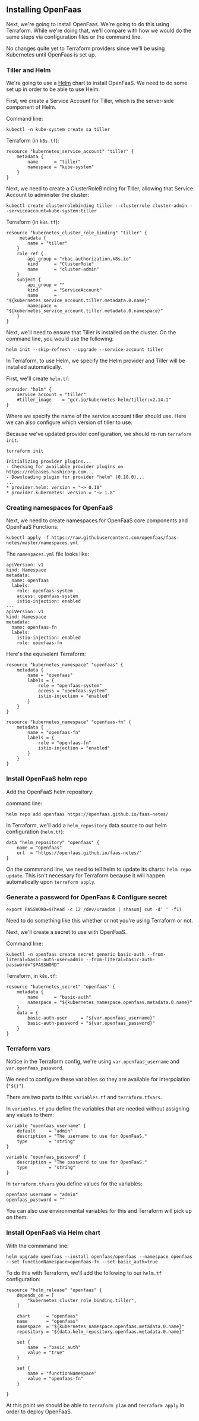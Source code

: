 ## Installing OpenFaas

Next, we're going to install OpenFaas. We're going to do this using Terraform. While we're doing that, we'll compare with how we would do the same steps via configuration files or the command line.

No changes quite yet to Terraform providers since we'll be using Kubernetes until OpenFaas is set up.

### Tiller and Helm

We're going to use a [Helm]() chart to install OpenFaaS. We need to do some set up in order to be able to use Helm.

First, we create a Service Account for Tiller, which is the server-side component of Helm.

Command line:

```
kubectl -n kube-system create sa tiller
```

Terraform (in `k8s.tf`):

```
resource "kubernetes_service_account" "tiller" {
    metadata {
        name      = "tiller"
        namespace = "kube-system"
    }
}
```

Next, we need to create a ClusterRoleBinding for Tiller, allowing that Service Account to administer the cluster:

```
kubectl create clusterrolebinding tiller --clusterrole cluster-admin --serviceaccount=kube-system:tiller
```

Terraform (in `k8s.tf`):

```
resource "kubernetes_cluster_role_binding" "tiller" {
     metadata {
        name = "tiller"
    }
    role_ref {
        api_group = "rbac.authorization.k8s.io"
        kind      = "ClusterRole"
        name      = "cluster-admin"
    }
    subject {
        api_group = ""
        kind      = "ServiceAccount"
        name      = "${kubernetes_service_account.tiller.metadata.0.name}"
        namespace = "${kubernetes_service_account.tiller.metadata.0.namespace}"
    }
}

```

Next, we'll need to ensure that Tiller is installed on the cluster. On the command line, you would use the following:

```
helm init --skip-refresh --upgrade --service-account tiller
```

In Terraform, to use Helm, we specify the Helm provider and Tiller will be installed automatically.

First, we'll create `helm.tf`:

```
provider "helm" {
    service_account = "tiller"
    #tiller_image    = "gcr.io/kubernetes-helm/tiller:v2.14.1"
}
```

Where we specify the name of the service account tiller should use. Here we can also configure which version of tiller to use.

Because we've updated provider configuration, we should re-run `terraform init`.

```
terraform init

Initializing provider plugins...
- Checking for available provider plugins on https://releases.hashicorp.com...
- Downloading plugin for provider "helm" (0.10.0)...
...
* provider.helm: version = "~> 0.10"
* provider.kubernetes: version = "~> 1.8"
```

### Creating namespaces for OpenFaaS

Next, we need to create namespaces for OpenFaaS core components and OpenFaaS Functions:

```
kubectl apply -f https://raw.githubusercontent.com/openfaas/faas-netes/master/namespaces.yml
```

The `namespaces.yml` file looks like:

```
apiVersion: v1
kind: Namespace
metadata:
  name: openfaas
  labels:
    role: openfaas-system
    access: openfaas-system
    istio-injection: enabled
---
apiVersion: v1
kind: Namespace
metadata:
  name: openfaas-fn
  labels:
    istio-injection: enabled
    role: openfaas-fn
```

Here's the equivelent Terraform:

```
resource "kubernetes_namespace" "openfaas" {
    metadata {
        name = "openfaas"
        labels = {
            role = "openfaas-system"
            access = "openfaas-system"
            istio-injection = "enabled"
        }
    }
}

resource "kubernetes_namespace" "openfaas-fn" {
    metadata {
        name = "openfaas-fn"
        labels = {
            role = "openfaas-fn"
            istio-injection = "enabled"
        }
    }
}

```

### Install OpenFaaS helm repo

Add the OpenFaaS helm repository: 

command line:

```
helm repo add openfaas https://openfaas.github.io/faas-netes/
```

In Terraform, we'll add a `helm_repository` data source to our helm configuration (`helm.tf`):

```
data "helm_repository" "openfaas" {
    name = "openfaas"
    url  = "https://openfaas.github.io/faas-netes/"
}
```

On the commmand line, we need to tell helm to update its charts: `helm repo update`. This isn't necessary for Terraform because it will happen automatically upon `terraform apply`.

### Generate a password for OpenFaas & Configure secret

```
export PASSWORD=$(head -c 12 /dev/urandom | shasum| cut -d' ' -f1)
```

Need to do something like this whether or not you're using Terraform or not.

Next, we'll create a secret to use with OpenFaaS. 

Command line:

```
kubectl -n openfaas create secret generic basic-auth --from-literal=basic-auth-user=admin --from-literal=basic-auth-password="$PASSWORD"
```

Terraform, in `k8s.tf`:

```
resource "kubernetes_secret" "openfaas" {
    metadata {
        name      = "basic-auth"
        namespace = "${kubernetes_namespace.openfaas.metadata.0.name}"
    }
    data = {
        basic-auth-user     = "${var.openfaas_username}"
        basic-auth-password = "${var.openfaas_password}"
    }
}
```

### Terraform vars

Notice in the Terraform config, we're using `var.openfaas_username` and `var.openfaas_password`.

We need to configure these variables so they are available for interpolation (`"${}"`).

There are two parts to this: `variables.tf` and `terraform.tfvars`.

In `variables.tf` you define the variables that are needed without assigning any values to them:

```
variable "openfaas_username" {
    default     = "admin"
    description = "The username to use for OpenFaaS."
    type        = "string"
}

variable "openfaas_password" {
    description = "The password to use for OpenFaaS."
    type        = "string"
}
```

In `terraform.tfvars` you define values for the variables:

```
openfaas_username = "admin"
openfaas_password = ""
```

You can also use environmental variables for this and Terraform will pick up on them.

### Install OpenFaaS via Helm chart

With the commmand line:

```
helm upgrade openfaas --install openfaas/openfaas --namespace openfaas --set functionNamespace=openfaas-fn --set basic_auth=true
```

To do this with Terraform, we'll add the following to our `helm.tf` configuration:

```
resource "helm_release" "openfaas" {
    depends_on = [
        "kubernetes_cluster_role_binding.tiller",
    ]

    chart      = "openfaas"
    name       = "openfaas"
    namespace  = "${kubernetes_namespace.openfaas.metadata.0.name}"
    repository = "${data.helm_repository.openfaas.metadata.0.name}"

    set {
        name  = "basic_auth"
        value = "true"
    }

    set {
        name = "functionNamespace"
        value = "openfaas-fn"
    }

}
```

At this point we should be able to `terraform plan` and `terraform apply` in order to deploy OpenFaaS.
